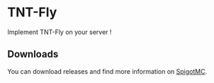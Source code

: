 # TNT-Fly

Implement TNT-Fly on your server !

## Downloads

You can download releases and find more information on [SpigotMC](https://www.spigotmc.org/resources/tnt-fly.123388/).
